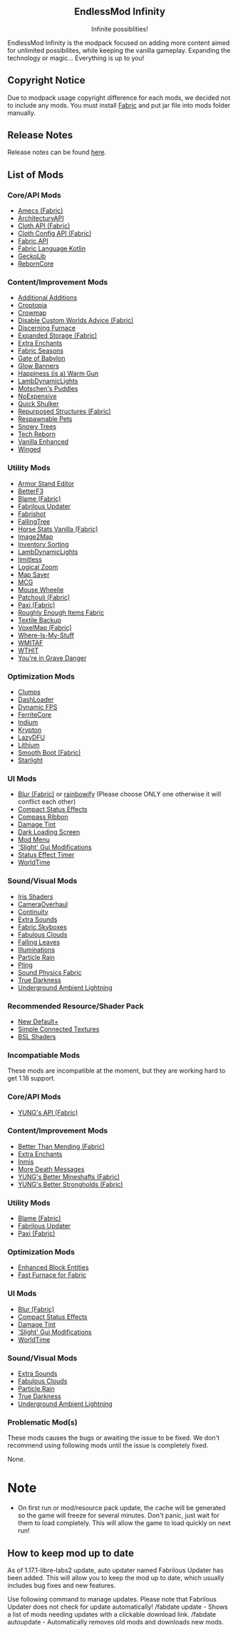 <h2 align="center">EndlessMod Infinity</h2>
<p align="center">
    Infinite possiblities!
</p>

EndlessMod Infinity is the modpack focused on adding more content aimed for unlimited possibilites, while keeping the vanilla gameplay. Expanding the technology or magic... Everything is up to you!

## Copyright Notice ##
Due to modpack usage copyright difference for each mods, we decided not to include any mods. You must install [Fabric](https://fabricmc.net/use) and put jar file into mods folder manually.

## Release Notes ##
Release notes can be found [here](https://github.com/MysticMoonlight/EndlessMod/blob/main/editions/infinity/1.18/release.md).

## List of Mods ##
### Core/API Mods ###
* [Amecs (Fabric)](https://www.curseforge.com/minecraft/mc-mods/amecs)
* [ArchitecturyAPI](https://www.curseforge.com/minecraft/mc-mods/architectury-fabric)
* [Cloth API (Fabric)](https://www.curseforge.com/minecraft/mc-mods/cloth-api)
* [Cloth Config API (Fabric)](https://www.curseforge.com/minecraft/mc-mods/cloth-config)
* [Fabric API](https://modrinth.com/mod/fabric-api)
* [Fabric Language Kotlin](https://www.curseforge.com/minecraft/mc-mods/fabric-language-kotlin)
* [GeckoLib](https://www.curseforge.com/minecraft/mc-mods/geckolib)
* [RebornCore](https://www.curseforge.com/minecraft/mc-mods/reborncore)

### Content/Improvement Mods ###
* [Additional Additions](https://www.modrinth.com/mod/addadd)
* [Croptopia](https://www.curseforge.com/minecraft/mc-mods/croptopia-fabric)
* [Crowmap](https://modrinth.com/mod/crowmap)
* [Disable Custom Worlds Advice (Fabric)](https://www.curseforge.com/minecraft/mc-mods/fabric-disable-custom-worlds-advice)
* [Discerning Furnace](https://modrinth.com/mod/discerning-furnace)
* [Expanded Storage (Fabric)](https://www.curseforge.com/minecraft/mc-mods/expanded-storage-fabric)
* [Extra Enchants](https://modrinth.com/mod/extra_enchants)
* [Fabric Seasons](https://www.modrinth.com/mod/fabric-seasons)
* [Gate of Babylon](https://www.curseforge.com/minecraft/mc-mods/gate-of-babylon)
* [Glow Banners](https://www.modrinth.com/mod/glow-banners)
* [Happiness (is a) Warm Gun](https://www.curseforge.com/minecraft/mc-mods/happiness-is-a-warm-gun)
* [LambDynamicLights](https://www.modrinth.com/mod/lambdynamiclights)
* [Motschen's Puddles](https://modrinth.com/mod/puddles)
* [NoExpensive](https://www.curseforge.com/minecraft/mc-mods/noexpensive)
* [Quick Shulker](https://www.curseforge.com/minecraft/mc-mods/quick-shulker)
* [Repurposed Structures (Fabric)](https://www.curseforge.com/minecraft/mc-mods/repurposed-structures-fabric)
* [Respawnable Pets](https://www.curseforge.com/minecraft/mc-mods/respawnable-pets)
* [Snowy Trees](https://modrinth.com/mod/snowy-trees)
* [Tech Reborn](https://www.curseforge.com/minecraft/mc-mods/techreborn)
* [Vanilla Enhanced](https://modrinth.com/mod/vanillaenhanced)
* [Winged](https://www.curseforge.com/minecraft/mc-mods/winged)

### Utility Mods ###
* [Armor Stand Editor](https://modrinth.com/mod/armorstandeditor)
* [BetterF3](https://www.curseforge.com/minecraft/mc-mods/betterf3)
* [Blame (Fabric)](https://modrinth.com/mod/blame-fabric)
* [Fabrilous Updater](https://www.curseforge.com/minecraft/mc-mods/fabrilous-updater)
* [Fabrishot](https://modrinth.com/mod/fabrishot)
* [FallingTree](https://modrinth.com/mod/fallingtree)
* [Horse Stats Vanilla (Fabric)](https://modrinth.com/mod/horsestatsvanilla)
* [Image2Map](https://modrinth.com/mod/image2map)
* [Inventory Sorting](https://www.curseforge.com/minecraft/mc-mods/inventory-sorting)
* [LambDynamicLights](https://modrinth.com/mod/lambdynamiclights)
* [limitless](https://www.modrinth.com/mod/limitless)
* [Logical Zoom](https://www.curseforge.com/minecraft/mc-mods/logical-zoom)
* [Map Saver](https://modrinth.com/mod/map-saver)
* [MCG](https://www.modrinth.com/mod/mcg)
* [Mouse Wheelie](https://modrinth.com/mod/mouse-wheelie)
* [Patchouli (Fabric)](https://www.curseforge.com/minecraft/mc-mods/patchouli-fabric)
* [Paxi (Fabric)](https://www.curseforge.com/minecraft/mc-mods/paxi-fabric)
* [Roughly Enough Items Fabric](https://www.curseforge.com/minecraft/mc-mods/roughly-enough-items)
* [Textile Backup](https://modrinth.com/mod/textile_backup)
* [VoxelMap (Fabric)](https://www.curseforge.com/minecraft/mc-mods/voxelmap)
* [Where-Is-My-Stuff](https://www.modrinth.com/mod/where-items-owo)
* [WMITAF](https://modrinth.com/mod/wmitaf)
* [WTHIT](https://modrinth.com/mod/wthit)
* [You're in Grave Danger](https://www.modrinth.com/mod/yigd)

### Optimization Mods ###
* [Clumps](https://www.curseforge.com/minecraft/mc-mods/clumps)
* [DashLoader](https://www.modrinth.com/mod/dashloader)
* [Dynamic FPS](https://modrinth.com/mod/dynamic-fps)
* [FerriteCore](https://modrinth.com/mod/ferrite-core)
* [Indium](https://modrinth.com/mod/indium)
* [Krypton](https://modrinth.com/mod/krypton)
* [LazyDFU](https://modrinth.com/mod/lazydfu)
* [Lithium](https://modrinth.com/mod/lithium)
* [Smooth Boot (Fabric)](https://modrinth.com/mod/smoothboot-fabric)
* [Starlight](https://modrinth.com/mod/starlight)

### UI Mods ###
* [Blur (Fabric)](https://modrinth.com/mod/blur-fabric) or [rainbowify](https://www.modrinth.com/mod/rainbowify) (Please choose ONLY one otherwise it will conflict each other)
* [Compact Status Effects](https://www.curseforge.com/minecraft/mc-mods/compact-status-effects)
* [Compass Ribbon](https://modrinth.com/mod/compass-ribbon)
* [Damage Tint](https://modrinth.com/mod/damage-tint)
* [Dark Loading Screen](https://www.curseforge.com/minecraft/mc-mods/dark-loading-screen)
* [Mod Menu](https://modrinth.com/mod/modmenu)
* ['Slight' Gui Modifications](https://www.curseforge.com/minecraft/mc-mods/slight-gui-modifications)
* [Status Effect Timer](https://modrinth.com/mod/statuseffecttimer)
* [WorldTime](https://modrinth.com/mod/worldtime)

### Sound/Visual Mods ###
* [Iris Shaders](https://irisshaders.net/)
* [CameraOverhaul](https://www.curseforge.com/minecraft/mc-mods/cameraoverhaul)
* [Continuity](https://www.modrinth.com/mod/continuity)
* [Extra Sounds](https://modrinth.com/mod/extrasounds)
* [Fabric Skyboxes](https://modrinth.com/mod/fabricskyboxes)
* [Fabulous Clouds](https://modrinth.com/mod/fabulousclouds)
* [Falling Leaves](https://modrinth.com/mod/fallingleaves)
* [Illuminations](https://www.curseforge.com/minecraft/mc-mods/illuminations)
* [Particle Rain](https://www.curseforge.com/minecraft/mc-mods/particle-rain)
* [Pling](https://www.curseforge.com/minecraft/mc-mods/pling)
* [Sound Physics Fabric](https://www.curseforge.com/minecraft/mc-mods/sound-physics-fabric)
* [True Darkness](https://www.curseforge.com/minecraft/mc-mods/true-darkness)
* [Underground Ambient Lightning](https://modrinth.com/mod/undergroundambientlighting)

### Recommended Resource/Shader Pack ###
* [New Default+](https://www.curseforge.com/minecraft/texture-packs/newdefaultplus)
* [Simple Connected Textures](https://www.curseforge.com/minecraft/texture-packs/simple-ct)
* [BSL Shaders](http://bitslablab.com/bslshaders/)

### Incompatiable Mods ###
These mods are incompatible at the moment, but they are working hard to get 1.18 support.

### Core/API Mods ###
* [YUNG's API (Fabric)](https://www.curseforge.com/minecraft/mc-mods/yungs-api-fabric)

### Content/Improvement Mods ###
* [Better Than Mending (Fabric)](https://www.curseforge.com/minecraft/mc-mods/better-than-mending)
* [Extra Enchants](https://modrinth.com/mod/extra_enchants)
* [Inmis](https://www.curseforge.com/minecraft/mc-mods/inmis)
* [More Death Messages](https://www.curseforge.com/minecraft/mc-mods/more-death-messages)
* [YUNG's Better Mineshafts (Fabric)](https://www.curseforge.com/minecraft/mc-mods/yungs-better-mineshafts-fabric)
* [YUNG's Better Strongholds (Fabric)](https://www.curseforge.com/minecraft/mc-mods/yungs-better-strongholds-fabric)

### Utility Mods ###
* [Blame (Fabric)](https://modrinth.com/mod/blame-fabric)
* [Fabrilous Updater](https://www.curseforge.com/minecraft/mc-mods/fabrilous-updater)
* [Paxi (Fabric)](https://www.curseforge.com/minecraft/mc-mods/paxi-fabric)

### Optimization Mods ###
* [Enhanced Block Entities](https://www.modrinth.com/mod/ebe)
* [Fast Furnace for Fabric](https://www.curseforge.com/minecraft/mc-mods/fast-furnace-for-fabric)

### UI Mods ###
* [Blur (Fabric)](https://modrinth.com/mod/blur-fabric)
* [Compact Status Effects](https://www.curseforge.com/minecraft/mc-mods/compact-status-effects)
* [Damage Tint](https://modrinth.com/mod/damage-tint)
* ['Slight' Gui Modifications](https://www.curseforge.com/minecraft/mc-mods/slight-gui-modifications)
* [WorldTime](https://modrinth.com/mod/worldtime)

### Sound/Visual Mods ###
* [Extra Sounds](https://modrinth.com/mod/extrasounds)
* [Fabulous Clouds](https://modrinth.com/mod/fabulousclouds)
* [Particle Rain](https://www.curseforge.com/minecraft/mc-mods/particle-rain)
* [True Darkness](https://www.curseforge.com/minecraft/mc-mods/true-darkness)
* [Underground Ambient Lightning](https://modrinth.com/mod/undergroundambientlighting)

### Problematic Mod(s) ###
These mods causes the bugs or awaiting the issue to be fixed. We don't recommend using following mods until the issue is completely fixed.

None.

# Note
- On first run or mod/resource pack update, the cache will be generated so the game will freeze for several minutes. Don't panic, just wait for them to load completely. This will allow the game to load quickly on next run!

## How to keep mod up to date ###
As of 1.17.1-libre-labs2 update, auto updater named Fabrilous Updater has been added. This will allow you to keep the mod up to date, which usually includes bug fixes and new features.

Use following command to manage updates. Please note that Fabrilous Updater does not check for update automatically!
/fabdate update - Shows a list of mods needing updates with a clickable download link.
/fabdate autoupdate - Automatically removes old mods and downloads new mods.
